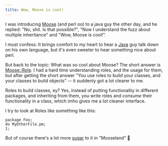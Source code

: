 ```yaml
---
title: Wow, Moose is cool!
---
```


I was introducing [Moose](http://search.cpan.org/dist/Moose) (and perl
oo) to a java guy the other day, and he replied: "No, shit. Is that
possible?", "Now I understand the fuzz about multiple inheritance" and
"Wow, Moose is cool!".

I must confess: It brings comfort to my heart to hear a
[Java](http://en.wikipedia.org/wiki/Java_%28programming_language%29) guy
talk down on his own language, but it's even sweeter to hear something
nice about perl.

But back to the topic: What was so cool about Moose? The short answer is
[Moose::Role](http://search.cpan.org/dist/Moose/lib/Moose/Manual/Roles.pod).
I had a hard time understanding roles, and the usage for them, but after
getting the short answer "You use roles to build your classes, and your
classes to build objects" -- it suddenly got a lot clearer to me.

Roles to build classes, ey? Yes, instead of putting functionality in
different packages, and inheriting from them, you write roles and
*consume* their functionality in a class, which imho gives me a lot
cleaner interface.

I try to look at Roles like something like this:

    package Foo;
    do MyOtherFile.pm;
    1;

But of course there's a lot more
[sugar](http://search.cpan.org/dist/Moose/lib/Moose/Manual/Unsweetened.pod)
to it in "Mooseland" 🙂
